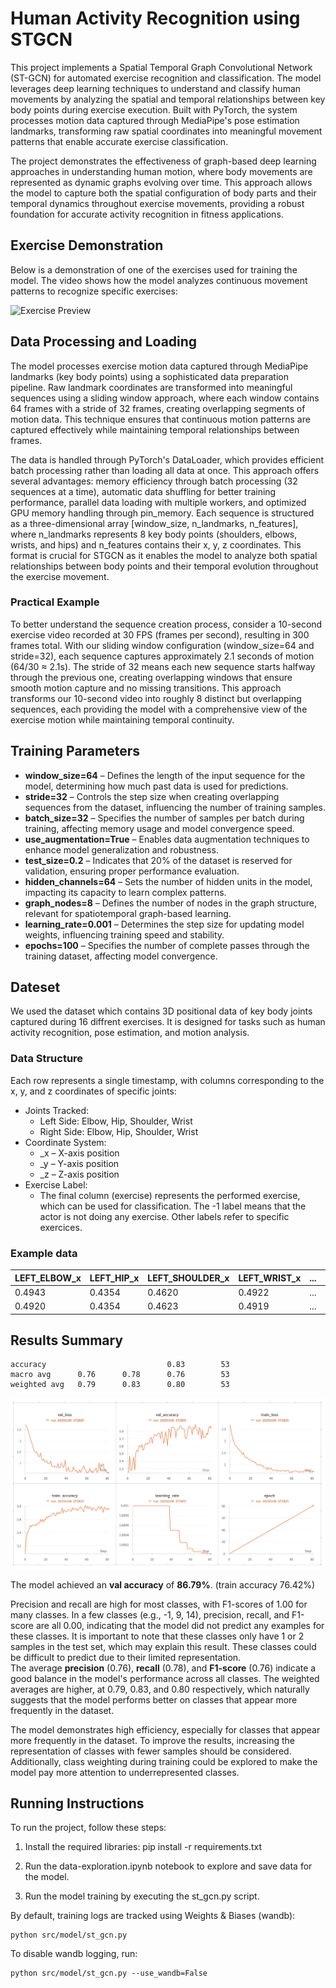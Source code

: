 # Human Activity Recognition using STGCN

This project implements a Spatial Temporal Graph Convolutional Network (ST-GCN) for automated exercise recognition and classification. The model leverages deep learning techniques to understand and classify human movements by analyzing the spatial and temporal relationships between key body points during exercise execution. Built with PyTorch, the system processes motion data captured through MediaPipe's pose estimation landmarks, transforming raw spatial coordinates into meaningful movement patterns that enable accurate exercise classification.

The project demonstrates the effectiveness of graph-based deep learning approaches in understanding human motion, where body movements are represented as dynamic graphs evolving over time. This approach allows the model to capture both the spatial configuration of body parts and their temporal dynamics throughout exercise movements, providing a robust foundation for accurate activity recognition in fitness applications.

## Exercise Demonstration
Below is a demonstration of one of the exercises used for training the model. The video shows how the model analyzes continuous movement patterns to recognize specific exercises:

![Exercise Preview](docs/exercise_preview.gif)

## Data Processing and Loading

The model processes exercise motion data captured through MediaPipe landmarks (key body points) using a sophisticated data preparation pipeline. Raw landmark coordinates are transformed into meaningful sequences using a sliding window approach, where each window contains 64 frames with a stride of 32 frames, creating overlapping segments of motion data. This technique ensures that continuous motion patterns are captured effectively while maintaining temporal relationships between frames.

The data is handled through PyTorch's DataLoader, which provides efficient batch processing rather than loading all data at once. This approach offers several advantages: memory efficiency through batch processing (32 sequences at a time), automatic data shuffling for better training performance, parallel data loading with multiple workers, and optimized GPU memory handling through pin_memory. Each sequence is structured as a three-dimensional array [window_size, n_landmarks, n_features], where n_landmarks represents 8 key body points (shoulders, elbows, wrists, and hips) and n_features contains their x, y, z coordinates. This format is crucial for STGCN as it enables the model to analyze both spatial relationships between body points and their temporal evolution throughout the exercise movement.

### Practical Example
To better understand the sequence creation process, consider a 10-second exercise video recorded at 30 FPS (frames per second), resulting in 300 frames total. With our sliding window configuration (window_size=64 and stride=32), each sequence captures approximately 2.1 seconds of motion (64/30 ≈ 2.1s). The stride of 32 means each new sequence starts halfway through the previous one, creating overlapping windows that ensure smooth motion capture and no missing transitions. This approach transforms our 10-second video into roughly 8 distinct but overlapping sequences, each providing the model with a comprehensive view of the exercise motion while maintaining temporal continuity.

## Training Parameters

- **window_size=64** – Defines the length of the input sequence for the model, determining how much past data is used for predictions.
- **stride=32** – Controls the step size when creating overlapping sequences from the dataset, influencing the number of training samples.
- **batch_size=32** – Specifies the number of samples per batch during training, affecting memory usage and model convergence speed.
- **use_augmentation=True** – Enables data augmentation techniques to enhance model generalization and robustness.
- **test_size=0.2** – Indicates that 20% of the dataset is reserved for validation, ensuring proper performance evaluation.
- **hidden_channels=64** – Sets the number of hidden units in the model, impacting its capacity to learn complex patterns.
- **graph_nodes=8** – Defines the number of nodes in the graph structure, relevant for spatiotemporal graph-based learning.
- **learning_rate=0.001** – Determines the step size for updating model weights, influencing training speed and stability.
- **epochs=100** – Specifies the number of complete passes through the training dataset, affecting model convergence.

## Dateset
We used the dataset which contains 3D positional data of key body joints captured during 16 diffrent exercises. It is designed for tasks such as human activity recognition, pose estimation, and motion analysis.

### Data Structure
Each row represents a single timestamp, with columns corresponding to the x, y, and z coordinates of specific joints:
- Joints Tracked:
    - Left Side: Elbow, Hip, Shoulder, Wrist
    - Right Side: Elbow, Hip, Shoulder, Wrist
- Coordinate System:
    - _x – X-axis position
    - _y – Y-axis position
    - _z – Z-axis position
- Exercise Label:
    - The final column (exercise) represents the performed exercise, which can be used for classification. The -1 label means that the actor is not doing any exercise. Other labels refer to specific exercices.
### Example data
LEFT_ELBOW_x | LEFT_HIP_x |LEFT_SHOULDER_x | LEFT_WRIST_x |...| RIGHT_WRIST_z | exercise
--- | --- | --- | --- |--- |--- |--- 
0.4943 | 0.4354 | 0.4620 | 0.4922 | ... | -0.3369 | -1
0.4920 | 0.4354 | 0.4623 | 0.4919 |... | -0.3182 | 2

## Results Summary

    accuracy                           0.83        53
    macro avg      0.76      0.78      0.76        53
    weighted avg   0.79      0.83      0.80        53

![img.png](docs/wandb_results.png)

The model achieved an **val accuracy** of **86.79%**. (train accuracy 76.42%)

Precision and recall are high for most classes, with F1-scores of 1.00 for many classes. In a few classes (e.g., -1, 9, 14), precision, recall, and F1-score are all 0.00, indicating that the model did not predict any examples for these classes. It is important to note that these classes only have 1 or 2 samples in the test set, which may explain this result. These classes could be difficult to predict due to their limited representation. \
The average **precision** (0.76), **recall** (0.78), and **F1-score** (0.76) indicate a good balance in the model's performance across all classes. The weighted averages are higher, at 0.79, 0.83, and 0.80 respectively, which naturally suggests that the model performs better on classes that appear more frequently in the dataset.

The model demonstrates high efficiency, especially for classes that appear more frequently in the dataset. To improve the results, increasing the representation of classes with fewer samples should be considered. Additionally, class weighting during training could be explored to make the model pay more attention to underrepresented classes.

## Running Instructions

To run the project, follow these steps:

1. Install the required libraries:
pip install -r requirements.txt

2. Run the data-exploration.ipynb notebook to explore and save data
for the model.

3. Run the model training by executing the st_gcn.py script.

By default, training logs are tracked using Weights & Biases (wandb):
```console
python src/model/st_gcn.py
```

To disable wandb logging, run:
```console
python src/model/st_gcn.py --use_wandb=False
```
